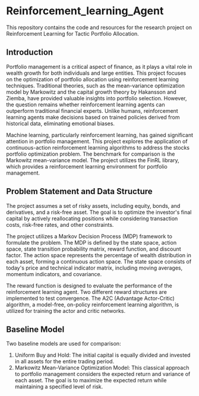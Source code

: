 # Reinforcement_learning_Agent
This repository contains the code and resources for the research project on Reinforcement Learning for Tactic Portfolio Allocation.

## Introduction
Portfolio management is a critical aspect of finance, as it plays a vital role in wealth growth for both individuals and large entities. This project focuses on the optimization of portfolio allocation using reinforcement learning techniques. Traditional theories, such as the mean-variance optimization model by Markowitz and the capital growth theory by Hakansson and Ziemba, have provided valuable insights into portfolio selection. However, the question remains whether reinforcement learning agents can outperform traditional financial experts. Unlike humans, reinforcement learning agents make decisions based on trained policies derived from historical data, eliminating emotional biases.

Machine learning, particularly reinforcement learning, has gained significant attention in portfolio management. This project explores the application of continuous-action reinforcement learning algorithms to address the stocks portfolio optimization problem. The benchmark for comparison is the Markowitz mean-variance model. The project utilizes the FinRL library, which provides a reinforcement learning environment for portfolio management.

## Problem Statement and Data Structure
The project assumes a set of risky assets, including equity, bonds, and derivatives, and a risk-free asset. The goal is to optimize the investor's final capital by actively reallocating positions while considering transaction costs, risk-free rates, and other constraints.

The project utilizes a Markov Decision Process (MDP) framework to formulate the problem. The MDP is defined by the state space, action space, state transition probability matrix, reward function, and discount factor. The action space represents the percentage of wealth distribution in each asset, forming a continuous action space. The state space consists of today's price and technical indicator matrix, including moving averages, momentum indicators, and covariance.

The reward function is designed to evaluate the performance of the reinforcement learning agent. Two different reward structures are implemented to test convergence. The A2C (Advantage Actor-Critic) algorithm, a model-free, on-policy reinforcement learning algorithm, is utilized for training the actor and critic networks.

## Baseline Model
Two baseline models are used for comparison:

1. Uniform Buy and Hold: The initial capital is equally divided and invested in all assets for the entire trading period.
2. Markowitz Mean-Variance Optimization Model: This classical approach to portfolio management considers the expected return and variance of each asset. The goal is to maximize the expected return while maintaining a specified level of risk.
